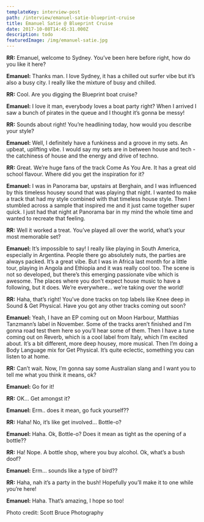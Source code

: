 ```yaml
---
templateKey: interview-post
path: /interview/emanuel-satie-blueprint-cruise
title: Emanuel Satie @ Blueprint Cruise
date: 2017-10-08T14:45:31.000Z
description: todo
featuredImage: /img/emanuel-satie.jpg
---
```


**RR:** Emanuel, welcome to Sydney. You’ve been here before right, how do you like it here?

**Emanuel:** Thanks man. I love Sydney, it has a chilled out surfer vibe but it’s also a busy city. I really like the mixture of busy and chilled.

**RR:** Cool. Are you digging the Blueprint boat cruise?

**Emanuel:** I love it man, everybody loves a boat party right? When I arrived I saw a bunch of pirates in the queue and I thought it’s gonna be messy!

**RR:** Sounds about right! You’re headlining today, how would you describe your style?

**Emanuel:** Well, I definitely have a funkiness and a groove in my sets. An upbeat, uplifting vibe. I would say my sets are in between house and tech - the catchiness of house and the energy and drive of techno.

**RR:** Great. We’re huge fans of the track Come As You Are. It has a great old school flavour. Where did you get the inspiration for it?

**Emanuel:** I was in Panorama bar, upstairs at Berghain, and I was influenced by this timeless housey sound that was playing that night. I wanted to make a track that had my style combined with that timeless house style. Then I stumbled across a sample that inspired me and it just came together super quick. I just had that night at Panorama bar in my mind the whole time and wanted to recreate that feeling.

**RR:** Well it worked a treat. You’ve played all over the world, what’s your most memorable set?

**Emanuel:** It’s impossible to say! I really like playing in South America, especially in Argentina. People there go absolutely nuts, the parties are always packed. It’s a great vibe. But I was in Africa last month for a little tour, playing in Angola and Ethiopia and it was really cool too. The scene is not so developed, but there’s this emerging passionate vibe which is awesome. The places where you don’t expect house music to have a following, but it does. We’re everywhere… we’re taking over the world!

**RR:** Haha, that’s right! You’ve done tracks on top labels like Knee deep in Sound & Get Physical. Have you got any other tracks coming out soon?

**Emanuel:** Yeah, I have an EP coming out on Moon Harbour, Matthias Tanzmann’s label in November. Some of the tracks aren’t finished and I’m gonna road test them here so you’ll hear some of them. Then I have a tune coming out on Reverb, which is a cool label from Italy, which I’m excited about. It’s a bit different, more deep housey, more musical. Then I’m doing a Body Language mix for Get Physical. It’s quite eclectic, something you can listen to at home.

**RR:** Can’t wait. Now, I’m gonna say some Australian slang and I want you to tell me what you think it means, ok?

**Emanuel:** Go for it!

**RR:** OK... Get amongst it?

**Emanuel:** Erm.. does it mean, go fuck yourself??

**RR:** Haha! No, it’s like get involved… Bottle-o?

**Emanuel:** Haha. Ok, Bottle-o? Does it mean as tight as the opening of a bottle??

**RR:** Ha! Nope. A bottle shop, where you buy alcohol. Ok, what’s a bush doof?

**Emanuel:** Erm… sounds like a type of bird??

**RR:** Haha, nah it’s a party in the bush! Hopefully you’ll make it to one while you’re here!

**Emanuel:** Haha. That’s amazing, I hope so too!

Photo credit: Scott Bruce Photography
